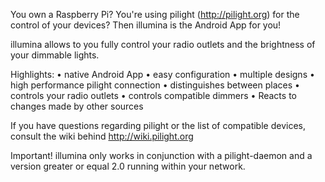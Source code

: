 You own a Raspberry Pi? You're using pilight (http://pilight.org)
for the control of your devices? Then illumina is the Android App for you!

illumina allows to you fully control your radio outlets and
the brightness of your dimmable lights.

Highlights:
• native Android App
• easy configuration
• multiple designs
• high performance pilight connection
• distinguishes between places
• controls your radio outlets
• controls compatible dimmers
• Reacts to changes made by other sources

If you have questions regarding pilight or the list of compatible devices,
consult the wiki behind http://wiki.pilight.org

Important!
illumina only works in conjunction with a pilight-daemon and a version
greater or equal 2.0 running within your network.
